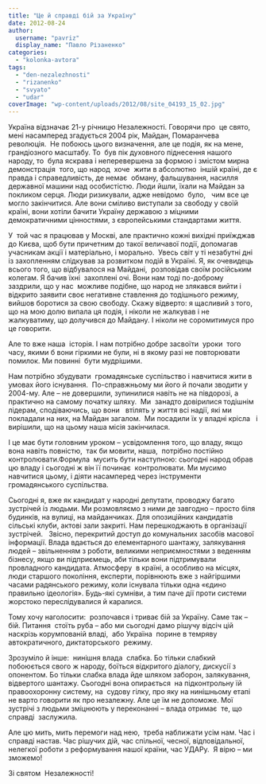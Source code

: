 ```yaml
---
title: "Це й справді бій за Україну"
date: 2012-08-24
author: 
  username: "pavriz"
  display_name: "Павло Різаненко"
categories: 
  - "kolonka-avtora"
tags: 
  - "den-nezalezhnosti"
  - "rizanenko"
  - "svyato"
  - "udar"
coverImage: "wp-content/uploads/2012/08/site_04193_15_02.jpg"
---
```


Україна відзначає 21-у річницю Незалежності. Говорячи про  це свято,  мені насамперед згадується 2004 рік, Майдан, Помаранчева революція.  Не побоюсь цього визначення, але це подія, як на мене, грандіозного масштабу. То  був пік духовного піднесення нашого народу, то  була яскрава і неперевершена за формою і змістом мирна демонстрація  того, що народ  хоче  жити в абсолютно  іншій країні, де є правда і справедливість, де немає  обману, фальшування, насилля державної машини над особистістю. Люди йшли, їхали на Майдан за  покликом серця. Люди ризикували, адже невідомо  було,   чим все це могло закінчитися. Але вони сміливо виступали за свободу у своїй країні, вони хотіли бачити Україну державою з міцними демократичними цінностями, з європейськими стандартами життя.

У  той час я працював у Москві, але практично кожні вихідні приїжджав до Києва, щоб бути причетним до такої величавої події, допомагав учасникам акції і матеріально, і морально.  Увесь світ у ті незабутні дні із захопленням слідкував за розвитком подій в Україні. Я, як очевидець всього того, що відбувалося на Майдані,  розповідав своїм російським колегам. Я бачив їхні  захоплені очі. Вони нам тоді по-доброму заздрили, що у нас  можливе подібне, що народ не злякався вийти і відкрито заявити своє негативне ставлення до тодішнього режиму, вийшов боротися за свою свободу. Скажу відверто: я щасливий з того, що на мою долю випала ця подія, і ніколи не жалкував і не жалкуватиму, що долучився до Майдану. І ніколи не соромитимуся про це говорити.

Але то вже наша  історія. І нам потрібно добре засвоїти  уроки  того часу, якими б вони гіркими не були, ні в якому разі не повторювати помилок. Ми повинні  бути мудрішими.

Нам потрібно збудувати  громадянське суспільство і навчитися жити в умовах його існування.  По-справжньому ми його й почали зводити у 2004-му. Але – не довершили, зупинилися навіть не на півдорозі, а практично на самому початку шляху.  Ми  занадто довірилися тодішнім лідерам, сподіваючись, що вони   втілять у життя всі надії, які ми покладали на них, на Майдан загалом.  Ми посадили їх у владні крісла   і вирішили, що на цьому наша місія закінчилася.

І це має бути головним уроком – усвідомлення того, що владу, якщо вона навіть повністю,  так би мовити, наша,  потрібно постійно контролювати.Формула  мусить бути наступною: сьогодні народ обрав цю владу і сьогодні ж він її починає  контролювати. Ми мусимо навчитися цьому, і діяти насамперед через інструменти громадянського суспільства.

Сьогодні я, вже як кандидат у народні депутати, проводжу багато зустрічей із людьми. Ми розмовляємо з ними де завгодно – просто біля будинків, на вулиці, на майданчиках. Для опозиційних кандидатів сільські клуби, актові зали закриті. Нам перешкоджають в організації  зустрічей.   Звісно, перекритий доступ до комунальних засобів масової інформації. Влада вдається до елементарного шантажу, залякування людей – звільненням з роботи, великими неприємностями з веденням бізнесу, якщо ви підприємець, аби тільки вони підтримували  провладного кандидата. Атмосферу  в країні, а особливо на місцях, люди старшого покоління, експерти, порівнюють вже з найгіршими часами радянського режиму, коли існувала тільки одна «єдино правильно ідеологія». Будь-які сумніви, а тим паче дії проти системи жорстоко переслідувалися й каралися.

Тому хочу наголосити:  розпочався і триває бій за Україну. Саме так – бій. Питання  стоїть руба – або ми сьогодні дамо рішучу відсіч цій наскрізь корумпованій владі,  або Україна  порине в темряву автократичного, диктаторського  режиму.

Зрозуміло й інше:  нинішня влада  слабка. Бо тільки слабкий побоюється свого ж народу, боїться відкритого діалогу, дискусії з опонентом. Бо тільки слабка влада йде шляхом заборон, залякування, відвертого шантажу. Сьогодні вона опирається  на підконтрольну їй  правоохоронну систему, на  судову гілку, про яку на нинішньому етапі не варто говорити як про незалежну. Але це їм не допоможе. Мої зустрічі з людьми зміцнюють у переконанні – влада отримає  те, що справді  заслужила.

Але цю мить, мить перемоги над нею,  треба наближати усім нам. Час і справді настав. Час рішучих дій, час спільної, чесної, відповідальної, нелегкої роботи з реформування нашої країни, час УДАРу.  Я вірю – ми зможемо!

Зі святом  Незалежності!
